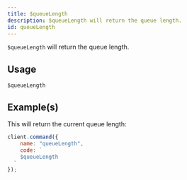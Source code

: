 ```yaml
---
title: $queueLength
description: $queueLength will return the queue length.
id: queueLength
---
```


`$queueLength` will return the queue length.

## Usage

```aoi
$queueLength
```

## Example(s)

This will return the current queue length:

```javascript
client.command({
    name: "queueLength",
    code: `
    $queueLength
  `
});
```
